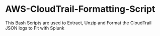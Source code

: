 # AWS-CloudTrail-Formatting-Script
This Bash Scripts are used to Extract, Unzip and Format the CloudTrail JSON logs to Fit with Splunk
